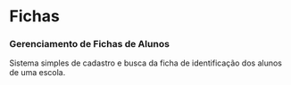 # Fichas

### Gerenciamento de Fichas de Alunos

Sistema simples de cadastro e busca da ficha de identificação dos alunos de uma escola.

